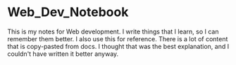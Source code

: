 # Web_Dev_Notebook
This is my notes for Web development. I write things that I learn, so I can remember them better. I also use this for reference. 
There is a lot of content that is copy-pasted from docs. I thought that was the best explanation, and I couldn't have written it better anyway. 
